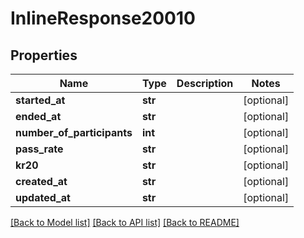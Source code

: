 # InlineResponse20010

## Properties
Name | Type | Description | Notes
------------ | ------------- | ------------- | -------------
**started_at** | **str** |  | [optional] 
**ended_at** | **str** |  | [optional] 
**number_of_participants** | **int** |  | [optional] 
**pass_rate** | **str** |  | [optional] 
**kr20** | **str** |  | [optional] 
**created_at** | **str** |  | [optional] 
**updated_at** | **str** |  | [optional] 

[[Back to Model list]](../README.md#documentation-for-models) [[Back to API list]](../README.md#documentation-for-api-endpoints) [[Back to README]](../README.md)

